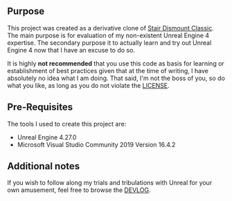 ## Purpose

This project was created as a derivative clone of [Stair Dismount Classic](http://secretexit.com/freestuff.html). The main purpose is for evaluation of my non-existent Unreal Engine 4 expertise. The secondary purpose it to actually learn and try out Unreal Engine 4 now that I have an excuse to do so.

It is highly **not recommended** that you use this code as basis for learning or establishment of best practices given that at the time of writing, I have absolutely no idea what I am doing. That said, I'm not the boss of you, so do what you like, as long as you do not violate the [LICENSE](LICENSE.txt).

## Pre-Requisites

The tools I used to create this project are:

- Unreal Engine 4.27.0
- Microsoft Visual Studio Community 2019 Version 16.4.2

## Additional notes

If you wish to follow along my trials and tribulations with Unreal for your own amusement, feel free to browse the [DEVLOG](DEVLOG.md).